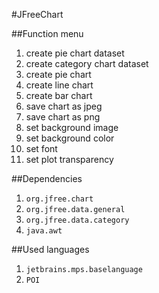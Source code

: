 #JFreeChart

##Function menu

1. create pie chart dataset
2. create category chart dataset
3. create pie chart
4. create line chart
5. create bar chart
6. save chart as jpeg
7. save chart as png
8. set background image
9. set background color
10. set font
11. set plot transparency

##Dependencies

1. `org.jfree.chart`
2. `org.jfree.data.general`
3. `org.jfree.data.category`
4. `java.awt`

##Used languages

1. `jetbrains.mps.baselanguage`
2. `POI`